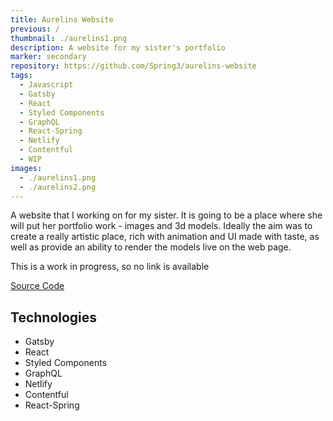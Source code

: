 ```yaml
---
title: Aurelins Website
previous: /
thumbnail: ./aurelins1.png
description: A website for my sister's portfolio
marker: secondary
repository: https://github.com/Spring3/aurelins-website
tags: 
  - Javascript
  - Gatsby
  - React
  - Styled Components
  - GraphQL
  - React-Spring
  - Netlify
  - Contentful
  - WIP
images:
  - ./aurelins1.png
  - ./aurelins2.png
---
```


A website that I working on for my sister. It is going to be a place where she will put her portfolio work - images and 3d models. Ideally the aim was to create a really artistic place, rich with animation and UI made with taste, as well as provide an ability to render the models live on the web page.

This is a work in progress, so no link is available

[Source Code](https://github.com/Spring3/aurelins-website)

## Technologies
- Gatsby
- React
- Styled Components
- GraphQL
- Netlify
- Contentful
- React-Spring


